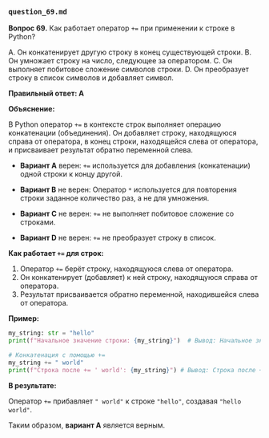 ### `question_69.md`

**Вопрос 69.** Как работает оператор `+=` при применении к строке в Python?

A. Он конкатенирует другую строку в конец существующей строки.
B. Он умножает строку на число, следующее за оператором.
C. Он выполняет побитовое сложение символов строки.
D. Он преобразует строку в список символов и добавляет символ.

**Правильный ответ: A**

**Объяснение:**

В Python оператор `+=` в контексте строк выполняет операцию конкатенации (объединения). Он добавляет строку, находящуюся справа от оператора, в конец строки, находящейся слева от оператора, и присваивает результат обратно переменной слева.

*   **Вариант A** верен: `+=` используется для добавления (конкатенации) одной строки к концу другой.

*   **Вариант B** не верен: Оператор `*` используется для повторения строки заданное количество раз, а не для умножения.
*   **Вариант C** не верен: `+=` не выполняет побитовое сложение со строками.
*   **Вариант D** не верен: `+=` не преобразует строку в список.

**Как работает `+=` для строк:**

1.  Оператор `+=` берёт строку, находящуюся слева от оператора.
2.  Он конкатенирует (добавляет) к ней строку, находящуюся справа от оператора.
3.  Результат присваивается обратно переменной, находившейся слева от оператора.

**Пример:**

```python
my_string: str = "hello"
print(f"Начальное значение строки: {my_string}")  # Вывод: Начальное значение строки: hello

# Конкатенация с помощью +=
my_string += " world"
print(f"Строка после += ' world': {my_string}") # Вывод: Строка после += ' world': hello world
```
**В результате:**

Оператор `+=` прибавляет `" world"` к строке `"hello"`, создавая `"hello world"`.

Таким образом, **вариант A** является верным.
